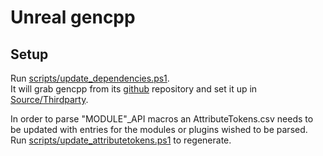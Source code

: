 # Unreal gencpp

## Setup

Run [scripts/update_dependencies.ps1](./scripts/update_dependencies.ps1).  
It will grab gencpp from its [github](https://github.com/Ed94/gencpp/tree/main) repository and set it up in [Source/Thirdparty](./Source/Thirdparty/).

In order to parse "MODULE"_API macros an AttributeTokens.csv needs to be updated with entries for the modules or plugins wished to be parsed.  
Run [scripts/update_attributetokens.ps1](./scripts/update_attributetokens.ps1) to regenerate.
